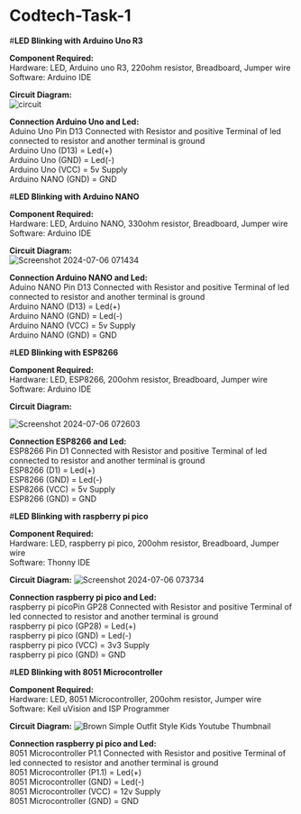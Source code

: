 # Codtech-Task-1

#**LED Blinking with Arduino Uno R3**

**Component Required:** \
            Hardware: LED, Arduino uno R3, 220ohm resistor, Breadboard, Jumper wire \
            Software: Arduino IDE 

**Circuit Diagram:**\
![circuit](https://github.com/gopaldhanokar22/Codtech-Task-1/assets/160303183/4326fbd2-584f-434f-b1f8-5e180cb92cae)

**Connection Arduino Uno and Led:** \
Aduino Uno Pin D13 Connected with Resistor and positive Terminal of led connected to resistor and another terminal is ground\
Arduino Uno (D13) = Led(+)\
Arduino Uno (GND) = Led(-)\
Arduino Uno (VCC) = 5v Supply\
Arduino NANO (GND) = GND



#**LED Blinking with Arduino NANO**

**Component Required:** \
            Hardware: LED, Arduino NANO, 330ohm resistor, Breadboard, Jumper wire \
            Software: Arduino IDE 

**Circuit Diagram:**\
![Screenshot 2024-07-06 071434](https://github.com/gopaldhanokar22/Codtech-Task-1/assets/160303183/b3fdf8dd-c1ea-4db5-a15e-0f4709d4327b)



**Connection Arduino NANO and Led:** \
Aduino NANO Pin D13 Connected with Resistor and positive Terminal of led connected to resistor and another terminal is ground \
Arduino NANO (D13) = Led(+)\
Arduino NANO (GND) = Led(-)\
Arduino NANO (VCC) = 5v Supply\
Arduino NANO (GND) = GND

#**LED Blinking with ESP8266**

**Component Required:** \
            Hardware: LED, ESP8266, 200ohm resistor, Breadboard, Jumper wire \
            Software: Arduino IDE 

**Circuit Diagram:**

![Screenshot 2024-07-06 072603](https://github.com/gopaldhanokar22/Codtech-Task-1/assets/160303183/10fba844-c1d6-447c-9d2d-287e5875ea06)


**Connection ESP8266 and Led:** \
ESP8266 Pin D1 Connected with Resistor and positive Terminal of led connected to resistor and another terminal is ground \
ESP8266 (D1) = Led(+)\
ESP8266 (GND) = Led(-)\
ESP8266 (VCC) = 5v Supply\
ESP8266 (GND) = GND


#**LED Blinking with raspberry pi pico**

**Component Required:** \
            Hardware: LED, raspberry pi pico, 200ohm resistor, Breadboard, Jumper wire \
            Software: Thonny IDE

**Circuit Diagram:**
![Screenshot 2024-07-06 073734](https://github.com/gopaldhanokar22/Codtech-Task-1/assets/160303183/fd25d04a-6def-4064-bcb4-4081a09aba13)




**Connection raspberry pi pico and Led:** \
raspberry pi picoPin GP28 Connected with Resistor and positive Terminal of led connected to resistor and another terminal is ground \
raspberry pi pico (GP28) = Led(+)\
raspberry pi pico (GND) = Led(-)\
raspberry pi pico (VCC) = 3v3 Supply\
raspberry pi pico (GND) = GND

#**LED Blinking with 8051 Microcontroller**

**Component Required:** \
            Hardware: LED, 8051 Microcontroller, 200ohm resistor, Jumper wire \
            Software: Keil uVision and ISP Programmer

**Circuit Diagram:**
![Brown Simple Outfit Style Kids Youtube Thumbnail](https://github.com/gopaldhanokar22/Codtech-Task-1/assets/160303183/c0ff5d3a-2b6d-48b8-a375-fcb2cc9ffc95)





**Connection raspberry pi pico and Led:** \
8051 Microcontroller P1.1 Connected with Resistor and positive Terminal of led connected to resistor and another terminal is ground \
8051 Microcontroller (P1.1) = Led(+)\
8051 Microcontroller (GND) = Led(-)\
8051 Microcontroller (VCC) = 12v Supply\
8051 Microcontroller (GND) = GND
